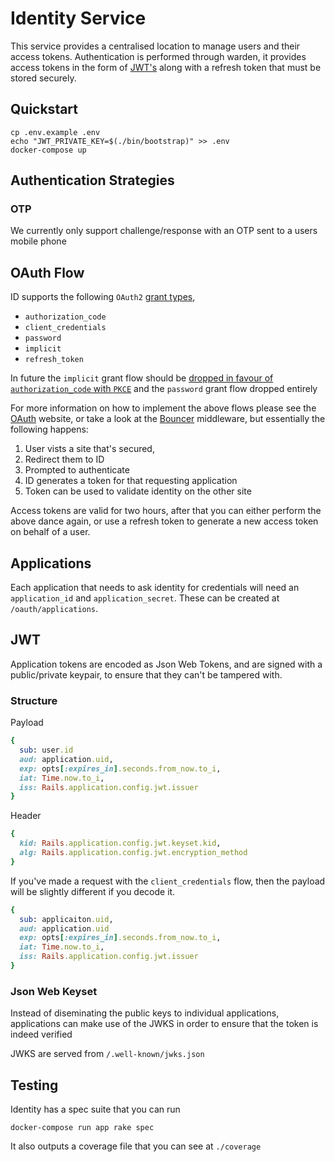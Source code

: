 # Identity Service

This service provides a centralised location to manage users and their access tokens. Authentication is performed through warden, it provides access tokens in the form of [JWT's](https://jwt.io) along with a refresh token that must be stored securely.

## Quickstart

```shell
cp .env.example .env
echo "JWT_PRIVATE_KEY=$(./bin/bootstrap)" >> .env
docker-compose up
```

## Authentication Strategies

### OTP
We currently only support challenge/response with an OTP sent to a users mobile phone

## OAuth Flow

ID supports the following `OAuth2` [grant types](https://oauth.net/2/grant-types/), 
* `authorization_code`
* `client_credentials`
* `password`
* `implicit`
* `refresh_token`

In future the `implicit` grant flow should be [dropped in favour of `authorization_code` with `PKCE`](https://developer.okta.com/blog/2019/08/22/okta-authjs-pkce/) and the `password` grant flow dropped entirely

For more information on how to implement the above flows please see the [OAuth](https://oauth.net/) website, or take a look at the [Bouncer](https://github.com/cat-home-experts/bouncer) middleware, but essentially the following happens:

1. User vists a site that's secured, 
2. Redirect them to ID
3. Prompted to authenticate
4. ID generates a token for that requesting application
5. Token can be used to validate identity on the other site

Access tokens are valid for two hours, after that you can either perform the above dance again, or use a refresh token to generate a new access token on behalf of a user. 

## Applications

Each application that needs to ask identity for credentials will need an `application_id` and `application_secret`. These can be created at `/oauth/applications`.

## JWT

Application tokens are encoded as Json Web Tokens, and are signed with a public/private keypair, to ensure that they can't be tampered with.

### Structure

Payload
```ruby
{
  sub: user.id
  aud: application.uid,
  exp: opts[:expires_in].seconds.from_now.to_i,
  iat: Time.now.to_i,
  iss: Rails.application.config.jwt.issuer
}
```
Header
```ruby
{
  kid: Rails.application.config.jwt.keyset.kid,
  alg: Rails.application.config.jwt.encryption_method
}
```

If you've made a request with the `client_credentials` flow, then the payload will be slightly different if you decode it.
```ruby
{
  sub: applicaiton.uid,
  aud: application.uid
  exp: opts[:expires_in].seconds.from_now.to_i,
  iat: Time.now.to_i,
  iss: Rails.application.config.jwt.issuer
}
```

### Json Web Keyset

Instead of diseminating the public keys to individual applications, applications can make use of the JWKS in order to ensure that the token is indeed verified

JWKS are served from `/.well-known/jwks.json`

## Testing

Identity has a spec suite that you can run

```
docker-compose run app rake spec
```

It also outputs a coverage file that you can see at `./coverage`

